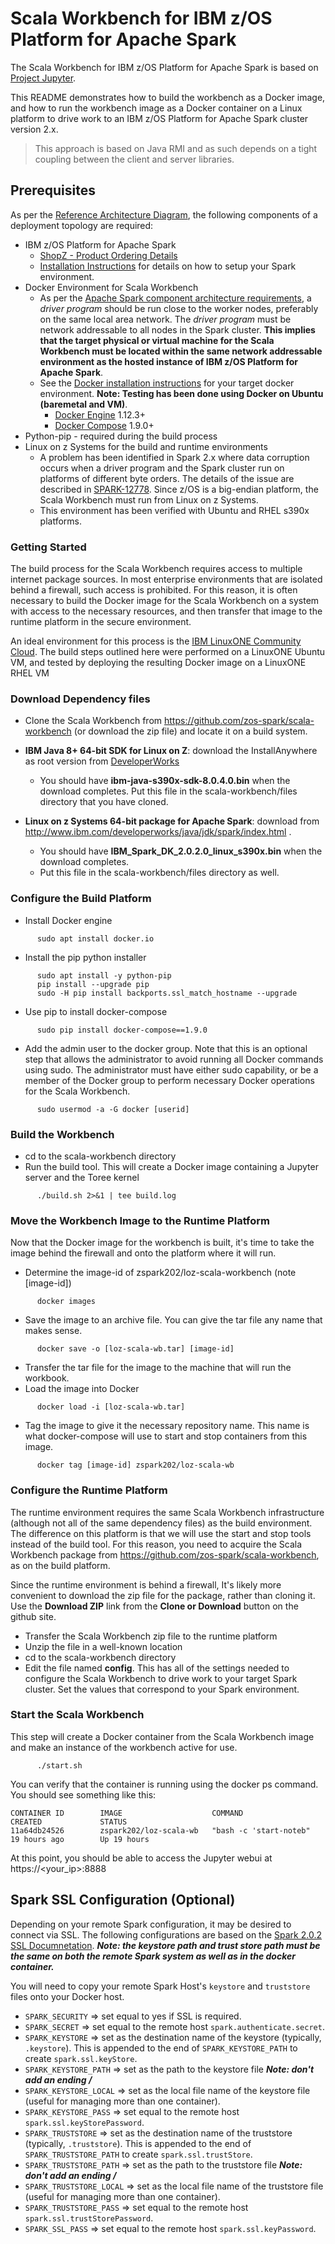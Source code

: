 # Scala Workbench for IBM z/OS Platform for Apache Spark

<!-- (c) Copyright IBM Corp. 2017.  All Rights Reserved.
     Distributed under the terms of the Modified BSD License. -->

The Scala Workbench for IBM z/OS Platform for Apache Spark is based on [Project Jupyter](https://jupyter.org/).

This README demonstrates how to build the workbench as a Docker image, and how to run the workbench image as a Docker container on a Linux platform to drive work to an IBM z/OS Platform for Apache Spark cluster version 2.x.

>This approach is based on Java RMI and as such depends on a tight coupling between the client and server libraries.

## Prerequisites

As per the [Reference Architecture Diagram](https://ibm.box.com/shared/static/xm05xl372hkbmmj4eu9fhoq0kplytzp3.png), the following components of a deployment topology are required:

* IBM z/OS Platform for Apache Spark
  * [ShopZ - Product Ordering Details](https://www-304.ibm.com/software/shopzseries/ShopzSeries_public.wss)
  * [Installation Instructions](https://www.ibm.com/support/knowledgecenter/SSCTFE_1.1.0/com.ibm.azk.v1r1.azklp/azk.htm) for details on how to setup your Spark environment.
* Docker Environment for Scala Workbench
  * As per the [Apache Spark component architecture requirements](https://spark.apache.org/docs/2.0.2/cluster-overview.html), a *driver program* should be run close to the worker nodes, preferably on the same local area network. The *driver program* must be network addressable to all nodes in the Spark cluster. **This implies that the target physical or virtual machine for the Scala Workbench must be located within the same network addressable environment as the hosted instance of IBM z/OS Platform for Apache Spark**.
  * See the [Docker installation instructions](https://docs.docker.com/engine/installation/) for your target docker environment. **Note: Testing has been done using Docker on Ubuntu (baremetal and VM)**.
    * [Docker Engine](https://docs.docker.com/engine/) 1.12.3+
    * [Docker Compose](https://docs.docker.com/compose/) 1.9.0+
* Python-pip - required during the build process
* Linux on z Systems for the build and runtime environments
  * A problem has been identified in Spark 2.x where data corruption occurs when a driver program and the Spark cluster run on platforms of different byte orders.  The details of the issue are described in [SPARK-12778](https://issues.apache.org/jira/browse/SPARK-12778).  Since z/OS is a big-endian platform, the Scala Workbench must run from Linux on z Systems.
  * This environment has been verified with Ubuntu and RHEL s390x platforms.


### Getting Started
The build process for the Scala Workbench requires access to multiple internet package sources.  In most enterprise environments that are isolated behind a firewall, such access is prohibited.  For this reason, it is often necessary to build the Docker image for the Scala Workbench on a system with access to the necessary resources, and then transfer that image to the runtime platform in the secure environment.

An ideal environment for this process is the [IBM LinuxONE Community Cloud](https://developer.ibm.com/linuxone/).  The build steps outlined here were performed on a LinuxONE Ubuntu VM, and tested by deploying the resulting Docker image on a LinuxONE RHEL VM

### Download Dependency files
* Clone the Scala Workbench from https://github.com/zos-spark/scala-workbench (or download the zip file) and locate it on a build system.
* **IBM Java 8+ 64-bit SDK for Linux on Z**: download the InstallAnywhere as root version from [DeveloperWorks](https://developer.ibm.com/javasdk/downloads/#tab_sdk8)

  * You should have **ibm-java-s390x-sdk-8.0.4.0.bin** when the download completes.  Put this file in the scala-workbench/files directory that you have cloned.
* **Linux on z Systems 64-bit package for Apache Spark**: download from
http://www.ibm.com/developerworks/java/jdk/spark/index.html .
  * You should have **IBM_Spark_DK_2.0.2.0_linux_s390x.bin** when the download completes.
  * Put this file in the scala-workbench/files directory as well.

### Configure the Build Platform
* Install Docker engine
```
      sudo apt install docker.io
```
* Install the pip python installer
```
      sudo apt install -y python-pip
      pip install --upgrade pip
      sudo -H pip install backports.ssl_match_hostname --upgrade
```
* Use pip to install docker-compose
```
      sudo pip install docker-compose==1.9.0
```
* Add the admin user to the docker group.  Note that this is an optional step that allows the administrator to avoid running all Docker commands using sudo.  The administrator must have either sudo capability, or be a member of the Docker group to perform necessary Docker operations for the Scala Workbench.
```
      sudo usermod -a -G docker [userid]
```

### Build the Workbench
* cd to the scala-workbench directory
* Run the build tool.  This will create a Docker image containing a Jupyter server and the Toree kernel
```
      ./build.sh 2>&1 | tee build.log
```

### Move the Workbench Image to the Runtime Platform
Now that the Docker image for the workbench is built, it's time to take the image behind the firewall and onto the platform where it will run.
* Determine the image-id of zspark202/loz-scala-workbench (note [image-id])
```
      docker images
```
* Save the image to an archive file.  You can give the tar file any name that makes sense.
```
      docker save -o [loz-scala-wb.tar] [image-id]
```
* Transfer the tar file for the image to the machine that will run the workbook.
* Load the image into Docker
```
      docker load -i [loz-scala-wb.tar]
```
* Tag the image to give it the necessary repository name.  This name is what docker-compose will use to start and stop containers from this image.
```
      docker tag [image-id] zspark202/loz-scala-wb
```

### Configure the Runtime Platform
The runtime environment requires the same Scala Workbench infrastructure (although not all of the same dependency files) as the build environment.  The difference on this platform is that we will use the start and stop tools instead of the build tool.  For this reason, you need to acquire the Scala Workbench package from https://github.com/zos-spark/scala-workbench, as on the build platform.

Since the runtime environment is behind a firewall, It's likely more convenient to download the zip file for the package, rather than cloning it.  Use the **Download ZIP** link from the **Clone or Download** button on the github site.
* Transfer the Scala Workbench zip file to the runtime platform
* Unzip the file in a well-known location
* cd to the scala-workbench directory
* Edit the file named **config**.  This has all of the settings needed to configure the Scala Workbench to drive work to your target Spark cluster.  Set the values that correspond to your Spark environment.

### Start the Scala Workbench
This step  will create a Docker container from the Scala Workbench image and make an instance of the workbench active for use.
```
      ./start.sh
```

You can verify that the container is running using the docker ps command.  You should see something like this:
```
CONTAINER ID        IMAGE                    COMMAND                  CREATED             STATUS     
11a64db24526        zspark202/loz-scala-wb   "bash -c 'start-noteb"   19 hours ago        Up 19 hours
```

At this point, you should be able to access the Jupyter webui at https://\<your_ip>:8888

## Spark SSL Configuration (Optional)
Depending on your remote Spark configuration, it may be desired to connect via SSL.  The following configurations are based on the [Spark 2.0.2 SSL Documnetation](https://spark.apache.org/docs/2.0.2/configuration.html#security).  ***Note: the keystore path and trust store path must be the same on both the remote Spark system as well as in the docker container.***

You will need to copy your remote Spark Host's `keystore` and `truststore` files onto your Docker host.

* `SPARK_SECURITY` => set equal to yes if SSL is required.
* `SPARK_SECRET` => set equal to the remote host `spark.authenticate.secret`.
* `SPARK_KEYSTORE` => set as the destination name of the keystore (typically, `.keystore`).  This is appended to the end of `SPARK_KEYSTORE_PATH` to create `spark.ssl.keyStore`.
* `SPARK_KEYSTORE_PATH` => set as the path to the keystore file ***Note: don't add an ending /***
* `SPARK_KEYSTORE_LOCAL` => set as the local file name of the keystore file (useful for managing more than one container).
* `SPARK_KEYSTORE_PASS` => set equal to the remote host `spark.ssl.keyStorePassword`.
* `SPARK_TRUSTSTORE` => set as the destination name of the truststore (typically, `.truststore`).  This is appended to the end of `SPARK_TRUSTSTORE_PATH` to create `spark.ssl.trustStore`.
* `SPARK_TRUSTSTORE_PATH` => set as the path to the truststore file ***Note: don't add an ending /***
* `SPARK_TRUSTSTORE_LOCAL` => set as the local file name of the truststore file (useful for managing more than one container).
* `SPARK_TRUSTSTORE_PASS` => set equal to the remote host `spark.ssl.trustStorePassword`.
* `SPARK_SSL_PASS` => set equal to the remote host `spark.ssl.keyPassword`.
